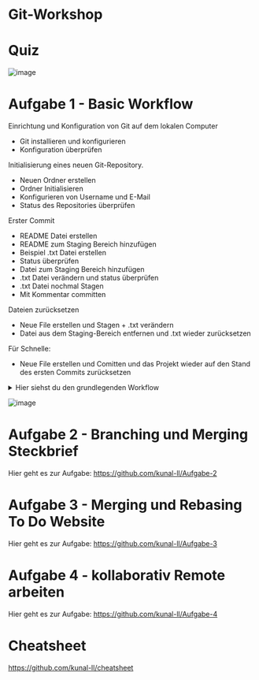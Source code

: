 # Git-Workshop
# **Quiz**

![image](https://github.com/kunal-ll/Git-Workshop/assets/125499349/403a04b3-38b7-4508-ac4f-95457df7b204)

# **Aufgabe 1 - Basic Workflow**
Einrichtung und Konfiguration von Git auf dem lokalen Computer
- Git installieren und konfigurieren
- Konfiguration überprüfen  

Initialisierung eines neuen Git-Repository.
- Neuen Ordner erstellen
- Ordner Initialisieren 
- Konfigurieren von Username und E-Mail
- Status des Repositories überprüfen 

Erster Commit
- README Datei erstellen
- README zum Staging Bereich hinzufügen
- Beispiel .txt Datei erstellen
- Status überprüfen
- Datei zum Staging Bereich hinzufügen
- .txt Datei verändern und status überprüfen
- .txt Datei nochmal Stagen
- Mit Kommentar committen 

Dateien zurücksetzen
- Neue File erstellen und Stagen + .txt verändern
- Datei aus dem Staging-Bereich entfernen und .txt wieder zurücksetzen
  
Für Schnelle: 
- Neue File erstellen und Comitten und das Projekt wieder auf den Stand des ersten Commits zurücksetzen


<details>
  <summary>Hier siehst du den grundlegenden Workflow</summary>
  
  - Beispielablauf:
    ```bash
    git add abspann.txt
    git commit -m "Added role: Regisseur"
    git pull 
    # Auflösen von möglichen Konflikten
    git push 
    ```

</details>

![image](https://github.com/kunal-ll/Git-Workshop/assets/125499349/16edb869-167b-4a2a-ab65-51c1d0e0dc10)

# **Aufgabe 2 - Branching und Merging Steckbrief**
Hier geht es zur Aufgabe:
https://github.com/kunal-ll/Aufgabe-2


# **Aufgabe 3 - Merging und Rebasing To Do Website**
Hier geht es zur Aufgabe:
https://github.com/kunal-ll/Aufgabe-3


# **Aufgabe 4 - kollaborativ Remote arbeiten**
Hier geht es zur Aufgabe:
https://github.com/kunal-ll/Aufgabe-4


# **Cheatsheet**
https://github.com/kunal-ll/cheatsheet
